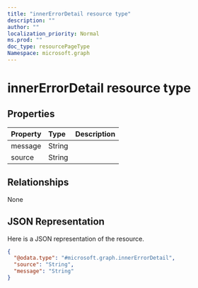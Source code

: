 ```yaml
---
title: "innerErrorDetail resource type"
description: ""
author: ""
localization_priority: Normal
ms.prod: ""
doc_type: resourcePageType
Namespace: microsoft.graph
---
```



# innerErrorDetail resource type



## Properties
|Property|Type|Description|
|:---|:---|:---|
|message|String||
|source|String||

## Relationships
None

## JSON Representation
Here is a JSON representation of the resource.
<!-- {
  "blockType": "resource",
  "@odata.type": "microsoft.graph.innerErrorDetail"
}
-->
``` json
{
  "@odata.type": "#microsoft.graph.innerErrorDetail",
  "source": "String",
  "message": "String"
}
```


